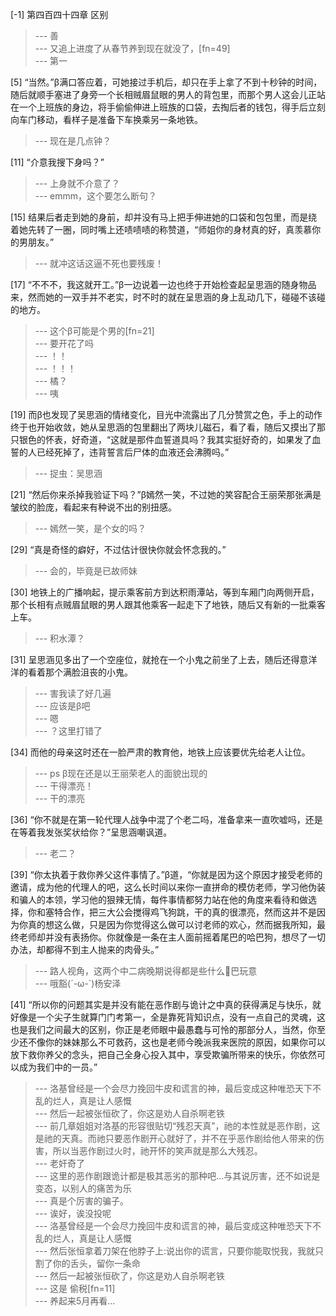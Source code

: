 
[-1] 第四百四十四章 区别
>--- 善<br>
>--- 又追上进度了从春节养到现在就没了，[fn=49]<br>
>--- 第一<br>

[5] “当然。”β满口答应着，可她接过手机后，却只在手上拿了不到十秒钟的时间，随后就顺手塞进了身旁一个长相贼眉鼠眼的男人的背包里，而那个男人这会儿正站在一个上班族的身边，将手偷偷伸进上班族的口袋，去掏后者的钱包，得手后立刻向车门移动，看样子是准备下车换乘另一条地铁。
>--- 现在是几点钟？<br>

[11] “介意我搜下身吗？”
>--- 上身就不介意了？<br>
>--- emmm，这个要怎么断句？<br>

[15] 结果后者走到她的身前，却并没有马上把手伸进她的口袋和包包里，而是绕着她先转了一圈，同时嘴上还啧啧啧的称赞道，“师姐你的身材真的好，真羡慕你的男朋友。”
>--- 就冲这话这逼不死也要残废！<br>

[17] “不不不，我这就开工。”β一边说着一边也终于开始检查起呈思涵的随身物品来，然而她的一双手并不老实，时不时的就在呈思涵的身上乱动几下，碰碰不该碰的地方。
>--- 这个β可能是个男的[fn=21]<br>
>--- 要开花了吗<br>
>--- ！！<br>
>--- ！！！<br>
>--- 橘？<br>
>--- 咦<br>

[19] 而β也发现了吴思涵的情绪变化，目光中流露出了几分赞赏之色，手上的动作终于也开始收敛，她从呈思涵的包里翻出了两块儿磁石，看了看，随后又摸出了那只银色的怀表，好奇道，“这就是那件血誓道具吗？我其实挺好奇的，如果发了血誓的人已经死掉了，违背誓言后尸体的血液还会沸腾吗。”
>--- 捉虫：吴思涵<br>

[21] “然后你来杀掉我验证下吗？”β嫣然一笑，不过她的笑容配合王丽荣那张满是皱纹的脸庞，看起来有种说不出的别扭感。
>--- 嫣然一笑，是个女的吗？<br>

[29] “真是奇怪的癖好，不过估计很快你就会怀念我的。”
>--- 会的，毕竟是已故师妹<br>

[30] 地铁上的广播响起，提示乘客前方到达积雨潭站，等到车厢门向两侧开启，那个长相有点贼眉鼠眼的男人跟其他乘客一起走下了地铁，随后又有新的一批乘客上车。
>--- 积水潭？<br>

[31] 呈思涵见多出了一个空座位，就抢在一个小鬼之前坐了上去，随后还得意洋洋的看着那个满脸沮丧的小鬼。
>--- 害我读了好几遍<br>
>--- 应该是β吧<br>
>--- 嗯<br>
>--- ？这里打错了<br>

[34] 而他的母亲这时还在一脸严肃的教育他，地铁上应该要优先给老人让位。
>--- ps β现在还是以王丽荣老人的面貌出现的<br>
>--- 干得漂亮！<br>
>--- 干的漂亮<br>

[36] “你不就是在第一轮代理人战争中混了个老二吗，准备拿来一直吹嘘吗，还是在等着我发张奖状给你？”呈思涵嘲讽道。
>--- 老二？<br>

[39] “你太执着于救你养父这件事情了。”β道，“你就是因为这个原因才接受老师的邀请，成为他的代理人的吧，这么长时间以来你一直拼命的模仿老师，学习他伪装和骗人的本领，学习他的狠辣无情，每件事情都努力站在他的角度来看待和做选择，你和塞特合作，把三大公会搅得鸡飞狗跳，干的真的很漂亮，然而这并不是因为你真的想这么做，只是因为你觉得这么做可以讨老师的欢心，然而据我所知，最终老师却并没有表扬你。你就像是一条在主人面前摇着尾巴的哈巴狗，想尽了一切办法，却都得不到主人抛来的肉骨头。”
>--- 路人视角，这两个中二病晚期说得都是些什么🐔巴玩意<br>
>--- 哦豁(´-ω-`)杨安泽<br>

[41] “所以你的问题其实是并没有能在恶作剧与诡计之中真的获得满足与快乐，就好像是一个尖子生就算门门考第一，全是靠死背知识点，没有一点自己的灵魂，这也是我们之间最大的区别，你正是老师眼中最愚蠢与可怜的那部分人，当然，你至少还不像你的妹妹那么不可救药，这也是老师今晚派我来医院的原因，如果你可以放下救你养父的念头，把自己全身心投入其中，享受欺骗所带来的快乐，你依然可以成为我们中的一员。”
>--- 洛基曾经是一个会尽力挽回牛皮和谎言的神，最后变成这种唯恐天下不乱的烂人，真是让人感慨<br>
>--- 然后一起被张恒砍了，你这是劝人自杀啊老铁<br>
>--- 前几章姐姐对洛基的形容很贴切“残忍天真”，祂的本性就是恶作剧，这是祂的天真。而祂只要恶作剧开心就好了，并不在乎恶作剧给他人带来的伤害，所以当恶作剧过火时，祂开怀的笑声就是那么大残忍。<br>
>--- 老奸奇了<br>
>--- 这里的恶作剧跟诡计都是极其恶劣的那种吧…与其说厉害，还不如说是变态，以别人的痛苦为乐<br>
>--- 真是个厉害的骗子。<br>
>--- 诶好，诶没投呢<br>
>--- 洛基曾经是一个会尽力挽回牛皮和谎言的神，最后变成这种唯恐天下不乱的烂人，真是让人感慨<br>
>--- 然后张恒拿着刀架在他脖子上:说出你的谎言，只要你能取悦我，我就只割了你的舌头，留你一条命<br>
>--- 然后一起被张恒砍了，你这是劝人自杀啊老铁<br>
>--- 这是 偷税[fn=11]<br>
>--- 养起来5月再看…<br>
